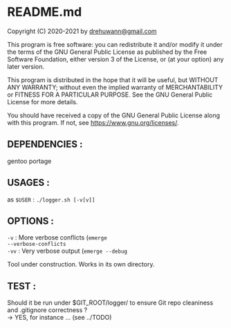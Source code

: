 # README.md
Copyright (C) 2020-2021 by drehuwann@gmail.com

   This program is free software: you can redistribute it and/or modify
   it under the terms of the GNU General Public License as published by
   the Free Software Foundation, either version 3 of the License, or
   (at your option) any later version.

   This program is distributed in the hope that it will be useful,
   but WITHOUT ANY WARRANTY; without even the implied warranty of
   MERCHANTABILITY or FITNESS FOR A PARTICULAR PURPOSE.  See the
   GNU General Public License for more details.

   You should have received a copy of the GNU General Public License
   along with this program.  If not, see <https://www.gnu.org/licenses/>.


## DEPENDENCIES :<br>
gentoo portage

## USAGES :<br>
as <code>$USER</code> : <code>./logger.sh [-v[v]]</code><br>

## OPTIONS :<br>
<code>-v</code> : More verbose conflicts (<code>emerge --verbose-conflicts</code><br>
<code>-vv</code> : Very verbose output (<code>emerge --debug</code><br>

Tool under construction. Works in its own directory.<br>

## TEST :<br>
Should it be run under $GIT_ROOT/logger/ to ensure Git repo cleaniness and .gitignore correctness ?<br>
-> YES, for instance ... (see ../TODO)<br>
